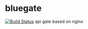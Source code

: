 # bluegate 

[![Build Status](https://www.travis-ci.org/meteorice/bluegate.svg?branch=master)](https://www.travis-ci.org/meteorice/bluegate)
api gate based on  nginx 
